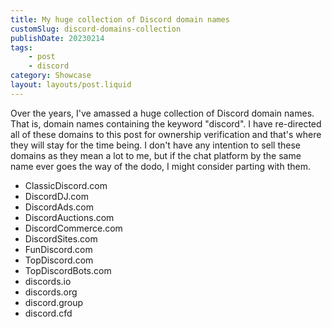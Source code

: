```yaml
---
title: My huge collection of Discord domain names
customSlug: discord-domains-collection
publishDate: 20230214
tags:
    - post
    - discord
category: Showcase
layout: layouts/post.liquid
---
```

Over the years, I've amassed a huge collection of Discord domain names. That is, domain names containing the keyword "discord".
I have re-directed all of these domains to this post for ownership verification and that's where they will stay for the time being. I don't have any intention to sell these domains as they mean a lot to me, but if the chat platform by the same name ever goes the way of the dodo, I might consider parting with them.

- ClassicDiscord.com
- DiscordDJ.com
- DiscordAds.com
- DiscordAuctions.com
- DiscordCommerce.com
- DiscordSites.com
- FunDiscord.com
- TopDiscord.com
- TopDiscordBots.com
- discords.io
- discords.org
- discord.group
- discord.cfd